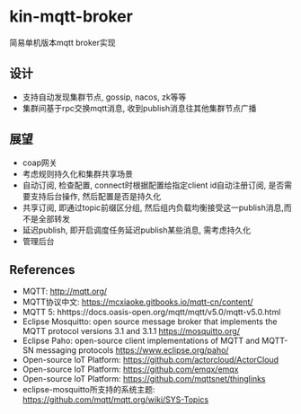 # kin-mqtt-broker

简易单机版本mqtt broker实现

## 设计

* 支持自动发现集群节点, gossip, nacos, zk等等
* 集群间基于rpc交换mqtt消息, 收到publish消息往其他集群节点广播

## 展望

* coap网关
* 考虑规则持久化和集群共享场景
* 自动订阅, 检查配置, connect时根据配置给指定client id自动注册订阅, 是否需要支持后台操作, 然后配置是否是持久化
* 共享订阅, 即通过topic前缀区分组, 然后组内负载均衡接受这一publish消息,而不是全部转发
* 延迟publish, 即开启调度任务延迟publish某些消息, 需考虑持久化
* 管理后台

## References

* MQTT: http://mqtt.org/
* MQTT协议中文: https://mcxiaoke.gitbooks.io/mqtt-cn/content/
* MQTT 5: hhttps://docs.oasis-open.org/mqtt/mqtt/v5.0/mqtt-v5.0.html
* Eclipse Mosquitto: open source message broker that implements the MQTT protocol versions 3.1 and
  3.1.1 https://mosquitto.org/
* Eclipse Paho: open-source client implementations of MQTT and MQTT-SN messaging protocols https://www.eclipse.org/paho/
* Open-source IoT Platform: https://github.com/actorcloud/ActorCloud
* Open-source IoT Platform: https://github.com/emqx/emqx
* Open-source IoT Platform: https://github.com/mqttsnet/thinglinks
* eclipse-mosquitto所支持的系统主题: https://github.com/mqtt/mqtt.org/wiki/SYS-Topics